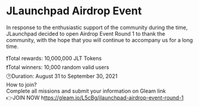 # JLaunchpad Airdrop Event

In response to the enthusiastic support of the community during the time, JLaunchpad decided to open Airdrop Event Round 1 to thank the community, with the hope that you will continue to accompany us for a long time.&#x20;

❗️Total rewards: 10,000,000 JLT Tokens \
❗️Total winners: 10,000 random valid users \
🕑Duration: August 31 to September 30, 2021 \
How to join? \
Complete all missions and submit your information on Gleam link \
👉JOIN NOW h[ttps://gleam.io/L5cBg/jlaunchpad-airdrop-event-round-1](https://gleam.io/L5cBg/jlaunchpad-airdrop-event-round-1)
